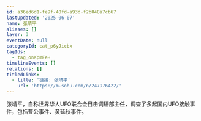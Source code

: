 ```yaml
---
id: a36ed6d1-fe9f-40fd-a93d-f2b048a7cb67
lastUpdated: '2025-06-07'
name: 张靖平
aliases: []
layer: 3
eventDate: null
categoryId: cat_p6yJicbx
tagIds:
  - tag_onKpmFeH
timelineEvents: []
relations: []
titledLinks:
  - title: '链接: 张靖平'
    url: 'https://m.sohu.com/n/247976422/'
---
```

张靖平，自称世界华人UFO联合会目击调研部主任，调查了多起国内UFO接触事件，包括曹公事件、黄延秋事件。
